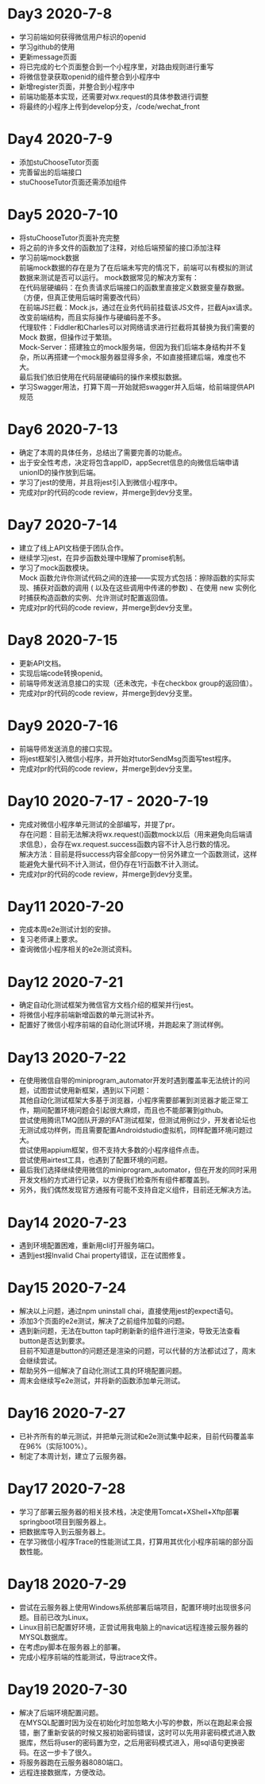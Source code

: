# Day3 2020-7-8
- 学习前端如何获得微信用户标识的openid
- 学习github的使用
- 更新message页面
- 将已完成的七个页面整合到一个小程序里，对路由规则进行重写
- 将微信登录获取openid的组件整合到小程序中
- 新增register页面，并整合到小程序中
- 前端功能基本实现，还需要对wx.request的具体参数进行调整
- 将最终的小程序上传到develop分支，/code/wechat_front
# Day4 2020-7-9
- 添加stuChooseTutor页面
- 完善留出的后端接口
- stuChooseTutor页面还需添加组件
# Day5 2020-7-10
- 将stuChooseTutor页面补充完整
- 将之前的许多文件的函数加了注释，对给后端预留的接口添加注释
- 学习前端mock数据  
前端mock数据的存在是为了在后端未写完的情况下，前端可以有模拟的测试数据来测试是否可以运行。
mock数据常见的解决方案有：  
在代码层硬编码：在负责请求后端接口的函数里直接定义数据变量存数据。（方便，但真正使用后端时需要改代码）  
在前端JS拦截：Mock.js，通过在业务代码前挂载该JS文件，拦截Ajax请求。改变前端结构，而且实际操作与硬编码差不多。  
代理软件：Fiddler和Charles可以对网络请求进行拦截将其替换为我们需要的Mock 数据，但操作过于繁琐。  
Mock-Server：搭建独立的mock服务端，但因为我们后端本身结构并不复杂，所以再搭建一个mock服务器显得多余，不如直接搭建后端，难度也不大。  
最后我们依旧使用在代码层硬编码的操作来模拟数据。  
- 学习Swagger用法，打算下周一开始就把swagger并入后端，给前端提供API规范
# Day6 2020-7-13
- 确定了本周的具体任务，总结出了需要完善的功能点。
- 出于安全性考虑，决定将包含appID，appSecret信息的向微信后端申请unionID的操作放到后端。
- 学习了jest的使用，并且将jest引入到微信小程序中。
- 完成对pr的代码的code review，并merge到dev分支里。
# Day7 2020-7-14
- 建立了线上API文档便于团队合作。
- 继续学习jest，在异步函数处理中理解了promise机制。
- 学习了mock函数模块。  
Mock 函数允许你测试代码之间的连接——实现方式包括：擦除函数的实际实现、捕获对函数的调用 ( 以及在这些调用中传递的参数) 、在使用 new 实例化时捕获构造函数的实例、允许测试时配置返回值。
- 完成对pr的代码的code review，并merge到dev分支里。
# Day8 2020-7-15
- 更新API文档。
- 实现后端code转换openid。
- 前端导师发送消息接口的实现（还未改完，卡在checkbox group的返回值）。
- 完成对pr的代码的code review，并merge到dev分支里。
# Day9 2020-7-16
- 前端导师发送消息的接口实现。
- 将jest框架引入微信小程序，并开始对tutorSendMsg页面写test程序。
- 完成对pr的代码的code review，并merge到dev分支里。
# Day10 2020-7-17 - 2020-7-19
- 完成对微信小程序单元测试的全部编写，并提了pr。  
存在问题：目前无法解决将wx.request()函数mock以后（用来避免向后端请求信息），会存在wx.request.success函数内容不计入总行数的情况。  
解决方法：目前是将success内容全部copy一份另外建立一个函数测试，这样能避免大量代码不计入测试，但仍存在1行函数不计入测试。
- 完成对pr的代码的code review，并merge到dev分支里。
# Day11 2020-7-20
- 完成本周e2e测试计划的安排。
- 复习老师课上要求。
- 查询微信小程序相关的e2e测试资料。
# Day12 2020-7-21
- 确定自动化测试框架为微信官方文档介绍的框架并行jest。
- 将微信小程序前端新增函数的单元测试补齐。
- 配置好了微信小程序前端的自动化测试环境，并跑起来了测试样例。
# Day13 2020-7-22
- 在使用微信自带的miniprogram_automator开发时遇到覆盖率无法统计的问题，试图尝试使用新框架，遇到以下问题：  
其他自动化测试框架大多基于浏览器，小程序需要部署到浏览器才能正常工作，期间配置环境问题会引起很大麻烦，而且也不能部署到github。  
尝试使用腾讯TMQ团队开源的FAT测试框架，但测试用例过少，开发者论坛也无测试成功样例，而且需要配置Androidstudio虚拟机，同样配置环境问题过大。  
尝试使用appium框架，但不支持大多数的小程序组件点击。  
尝试使用airtest工具，也遇到了配置环境的问题。  
- 最后我们选择继续使用微信的miniprogram_automator，但在开发的同时采用开发文档的方式进行记录，以方便我们检查所有组件都覆盖到。
- 另外，我们偶然发现官方通报有可能不支持自定义组件，目前还无解决方法。
# Day14 2020-7-23
- 遇到环境配置困难，重新用cli打开服务端口。
- 遇到jest报Invalid Chai property错误，正在试图修复。
# Day15 2020-7-24
- 解决以上问题，通过npm uninstall chai，直接使用jest的expect语句。
- 添加3个页面的e2e测试，解决了之前组件加载的问题。
- 遇到新问题，无法在button tap时刷新新的组件进行渲染，导致无法查看button是否达到要求。  
目前不知道是button的问题还是渲染的问题，可以代替的方法都试过了，周末会继续尝试。
- 帮助另外一组解决了自动化测试工具的环境配置问题。
- 周末会继续写e2e测试，并将新的函数添加单元测试。
# Day16 2020-7-27
- 已补齐所有的单元测试，并把单元测试和e2e测试集中起来，目前代码覆盖率在96%（实际100%）。
- 制定了本周计划，建立了云服务器。
# Day17 2020-7-28
- 学习了部署云服务器的相关技术栈，决定使用Tomcat+XShell+Xftp部署springboot项目到服务器上。
- 把数据库导入到云服务器上。
- 在学习微信小程序Trace的性能测试工具，打算用其优化小程序前端的部分函数性能。
# Day18 2020-7-29
- 尝试在云服务器上使用Windows系统部署后端项目，配置环境时出现很多问题。目前已改为Linux。  
- Linux目前已配置好环境，正尝试用我电脑上的navicat远程连接云服务器的MYSQL数据库。
- 在考虑py脚本在服务器上的部署。  
- 完成小程序前端的性能测试，导出trace文件。
# Day19 2020-7-30
- 解决了后端环境配置问题。  
在MYSQL配置时因为没在初始化时加忽略大小写的参数，所以在跑起来会报错，删了重新安装的时候又报初始密码错误，这时可以先用非密码模式进入数据库，然后将user的密码置为空，之后用密码模式进入，用sql语句更换密码。在这一步卡了很久。  
- 将服务器跑在云服务器8080端口。  
- 远程连接数据库，方便改动。  
